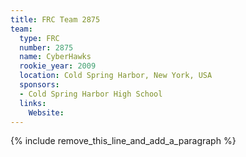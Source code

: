 ```yaml
---
title: FRC Team 2875
team:
  type: FRC
  number: 2875
  name: CyberHawks
  rookie_year: 2009
  location: Cold Spring Harbor, New York, USA
  sponsors:
  - Cold Spring Harbor High School
  links:
    Website:
---
```


{% include remove_this_line_and_add_a_paragraph %}